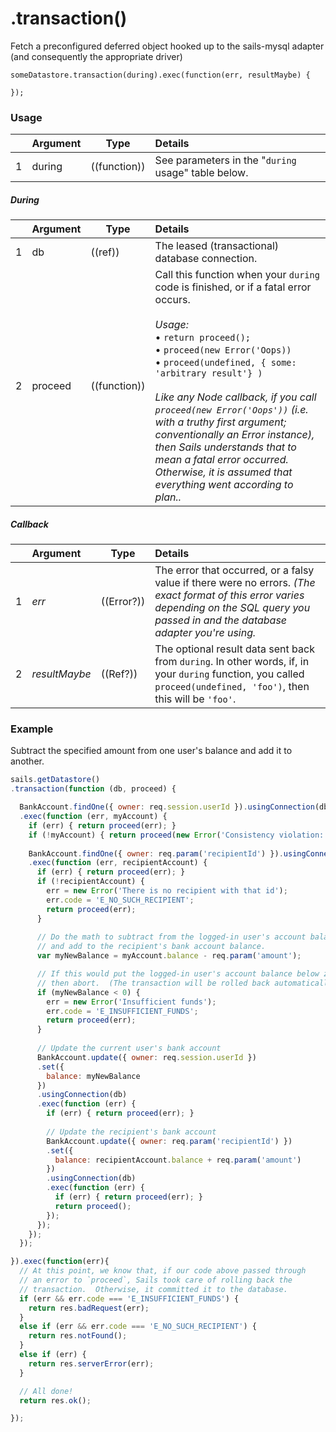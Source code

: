 # .transaction()

Fetch a preconfigured deferred object hooked up to the sails-mysql adapter (and consequently the appropriate driver)

```
someDatastore.transaction(during).exec(function(err, resultMaybe) {

});
```

### Usage
|   |     Argument        | Type                | Details
|---|---------------------|---------------------|:------------|
| 1 | during              | ((function))        | See parameters in the "`during` usage" table below. |

##### During
|   |     Argument        | Type                | Details
|---|---------------------|---------------------|:------------|
| 1 | db                  | ((ref))             | The leased (transactional) database connection. |
| 2 | proceed             | ((function))        | Call this function when your `during` code is finished, or if a fatal error occurs.<br/><br/>_Usage:_<br/>&bull; `return proceed();`<br/>&bull; `proceed(new Error('Oops))`<br/>&bull; `proceed(undefined, { some: 'arbitrary result'} )`<br/><br/>_Like any Node callback, if you call `proceed(new Error('Oops'))` (i.e. with a truthy first argument; conventionally an Error instance), then Sails understands that to mean a fatal error occurred.  Otherwise, it is assumed that everything went according to plan.._

##### Callback
|   |     Argument        | Type                | Details |
|---|:--------------------|---------------------|:---------------------------------------------------------------------------------|
| 1 |    _err_            | ((Error?))          | The error that occurred, or a falsy value if there were no errors.  _(The exact format of this error varies depending on the SQL query you passed in and the database adapter you're using._
| 2 |    _resultMaybe_      | ((Ref?))          | The optional result data sent back from `during`.  In other words, if, in your `during` function, you called `proceed(undefined, 'foo')`, then this will be `'foo'`. |


### Example

Subtract the specified amount from one user's balance and add it to another.

```javascript
sails.getDatastore()
.transaction(function (db, proceed) {

  BankAccount.findOne({ owner: req.session.userId }).usingConnection(db)
  .exec(function (err, myAccount) {
    if (err) { return proceed(err); }
    if (!myAccount) { return proceed(new Error('Consistency violation: Database is corrupted-- logged in user record has gone missing')); }
    
    BankAccount.findOne({ owner: req.param('recipientId') }).usingConnection(db)
    .exec(function (err, recipientAccount) {
      if (err) { return proceed(err); }
      if (!recipientAccount) {
        err = new Error('There is no recipient with that id');
        err.code = 'E_NO_SUCH_RECIPIENT';
        return proceed(err);
      }
      
      // Do the math to subtract from the logged-in user's account balance,
      // and add to the recipient's bank account balance.
      var myNewBalance = myAccount.balance - req.param('amount');

      // If this would put the logged-in user's account balance below zero,
      // then abort.  (The transaction will be rolled back automatically.)
      if (myNewBalance < 0) {
        err = new Error('Insufficient funds');
        err.code = 'E_INSUFFICIENT_FUNDS';
        return proceed(err);
      }
      
      // Update the current user's bank account
      BankAccount.update({ owner: req.session.userId })
      .set({ 
        balance: myNewBalance
      })
      .usingConnection(db)
      .exec(function (err) {
        if (err) { return proceed(err); }
        
        // Update the recipient's bank account
        BankAccount.update({ owner: req.param('recipientId') })
        .set({ 
          balance: recipientAccount.balance + req.param('amount') 
        })
        .usingConnection(db)
        .exec(function (err) {
          if (err) { return proceed(err); }
          return proceed();
        });
      });
    });
  });

}).exec(function(err){
  // At this point, we know that, if our code above passed through
  // an error to `proceed`, Sails took care of rolling back the
  // transaction.  Otherwise, it committed it to the database.
  if (err && err.code === 'E_INSUFFICIENT_FUNDS') {
    return res.badRequest(err);
  }
  else if (err && err.code === 'E_NO_SUCH_RECIPIENT') {
    return res.notFound();
  }
  else if (err) {
    return res.serverError(err);
  }

  // All done!
  return res.ok();

});
```

<docmeta name="displayName" value=".transaction()">
<docmeta name="pageType" value="method">
